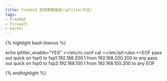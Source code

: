 ```yaml
---
title: freebsd 双线策略路由(ipfilter方法)
tags:
- FreeBSD
- Firewall
- Kernel
---
```


{% highlight bash linenos %}

echo ipfilter_enable="YES" >>/etc/rc.conf
cat >>/etc/ipf.rules <<EOF
pass out quick on fxp0 to fxp1:192.168.200.1 from 192.168.200.200 to any
pass out quick on fxp0 to fxp2:192.168.100.1 from 192.168.100.200 to any
EOF

{% endhighlight %}


